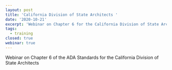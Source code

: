 ```yaml
---
layout: post
title: 'California Division of State Architects '
date: '2020-10-21'
excerpt: 'Webinar on Chapter 6 for the California Division of State Architects '
tags:
  - training
closed: true
webinar: true
---
```

Webinar on Chapter 6 of the ADA Standards for the California Division of State Architects
